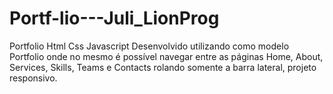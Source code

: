# Portf-lio---Juli_LionProg
Portfolio Html Css Javascript
Desenvolvido utilizando como modelo Portfolio onde no mesmo é possível navegar entre as páginas Home, About, Services, Skills, Teams e Contacts rolando somente a barra lateral, projeto responsivo.

